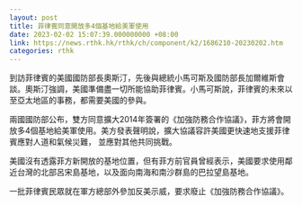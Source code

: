 ```yaml
---
layout: post
title: 菲律賓同意開放多4個基地給美軍使用
date: 2023-02-02 15:07:39.000000000 +08:00
link: https://news.rthk.hk/rthk/ch/component/k2/1686210-20230202.htm
categories: rthk
---
```


到訪菲律賓的美國國防部長奧斯汀，先後與總統小馬可斯及國防部長加爾維斯會談。奧斯汀強調，美國準備盡一切所能協助菲律賓。小馬可斯說，菲律賓的未來以至亞太地區的事務，都需要美國的參與。

兩國國防部公布，雙方同意擴大2014年簽署的《加強防務合作協議》，菲方將會開放多4個基地給美軍使用。美方發表聲明說，擴大協議容許美國更快速地支援菲律賓應對人道和氣候災難， 並應對其他共同挑戰。

美國沒有透露菲方新開放的基地位置，但有菲方前官員曾經表示，美國要求使用鄰近台灣的北部呂宋島基地，以及面向南海和南沙群島的巴拉望島基地。

一批菲律賓民眾就在軍方總部外參加反美示威，要求廢止《加強防務合作協議》。
